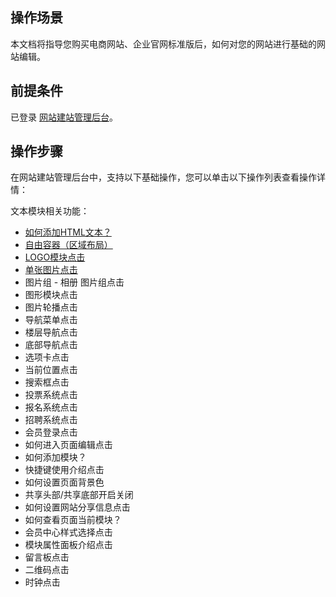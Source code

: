 ## 操作场景
本文档将指导您购买电商网站、企业官网标准版后，如何对您的网站进行基础的网站编辑。

## 前提条件
已登录 [网站建站管理后台]()。

## 操作步骤

在网站建站管理后台中，支持以下基础操作，您可以单击以下操作列表查看操作详情：

文本模块相关功能：
- [如何添加HTML文本？]()
- [自由容器（区域布局）]()
- [LOGO模块点击]()
- [单张图片点击]()
- 图片组 - 相册 图片组点击
- 图形模块点击
- 图片轮播点击
- 导航菜单点击
- 楼层导航点击
- 底部导航点击
- 选项卡点击
- 当前位置点击
- 搜索框点击
- 投票系统点击
- 报名系统点击
- 招聘系统点击
- 会员登录点击
- 如何进入页面编辑点击
- 如何添加模块？
- 快捷键使用介绍点击
- 如何设置页面背景色
- 共享头部/共享底部开启关闭
- 如何设置网站分享信息点击
- 如何查看页面当前模块？
- 会员中心样式选择点击
- 模块属性面板介绍点击
- 留言板点击
- 二维码点击
- 时钟点击


